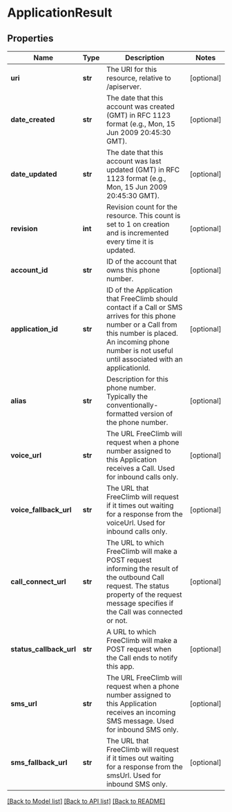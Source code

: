 # ApplicationResult

## Properties
Name | Type | Description | Notes
------------ | ------------- | ------------- | -------------
**uri** | **str** | The URI for this resource, relative to /apiserver. | [optional] 
**date_created** | **str** | The date that this account was created (GMT) in RFC 1123 format (e.g., Mon, 15 Jun 2009 20:45:30 GMT). | [optional] 
**date_updated** | **str** | The date that this account was last updated (GMT) in RFC 1123 format (e.g., Mon, 15 Jun 2009 20:45:30 GMT). | [optional] 
**revision** | **int** | Revision count for the resource. This count is set to 1 on creation and is incremented every time it is updated. | [optional] 
**account_id** | **str** | ID of the account that owns this phone number. | [optional] 
**application_id** | **str** | ID of the Application that FreeClimb should contact if a Call or SMS arrives for this phone number or a Call from this number is placed. An incoming phone number is not useful until associated with an applicationId. | [optional] 
**alias** | **str** | Description for this phone number. Typically the conventionally-formatted version of the phone number. | [optional] 
**voice_url** | **str** | The URL FreeClimb will request when a phone number assigned to this Application receives a Call. Used for inbound calls only. | [optional] 
**voice_fallback_url** | **str** | The URL that FreeClimb will request if it times out waiting for a response from the voiceUrl. Used for inbound calls only. | [optional] 
**call_connect_url** | **str** | The URL to which FreeClimb will make a POST request informing the result of the outbound Call request. The status property of the request message specifies if the Call was connected or not. | [optional] 
**status_callback_url** | **str** | A URL to which FreeClimb will make a POST request when the Call ends to notify this app. | [optional] 
**sms_url** | **str** | The URL FreeClimb will request when a phone number assigned to this Application receives an incoming SMS message. Used for inbound SMS only. | [optional] 
**sms_fallback_url** | **str** | The URL that FreeClimb will request if it times out waiting for a response from the smsUrl. Used for inbound SMS only. | [optional] 

[[Back to Model list]](../README.md#documentation-for-models) [[Back to API list]](../README.md#documentation-for-api-endpoints) [[Back to README]](../README.md)


